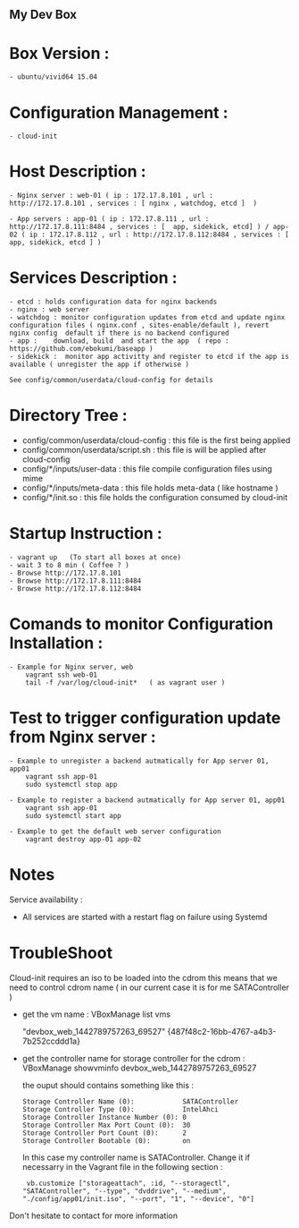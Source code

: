 ## My Dev Box

# Box Version : 

    - ubuntu/vivid64 15.04  

# Configuration Management : 

    - cloud-init

# Host Description :

    - Nginx server : web-01 ( ip : 172.17.8.101 , url : http://172.17.8.101 , services : [ nginx , watchdog, etcd ]  )

    - App servers : app-01 ( ip : 172.17.8.111 , url : http://172.17.8.111:8484 , services : [  app, sidekick, etcd] ) / app-02 ( ip : 172.17.8.112 , url : http://172.17.8.112:8484 , services : [  app, sidekick, etcd ] )

#  Services Description :

	- etcd : holds configuration data for nginx backends
	- nginx : web server
	- watchdog : monitor configuration updates from etcd and update nginx configuration files ( nginx.conf , sites-enable/default ), revert nginx config  default if there is no backend configured
	- app :    download, build  and start the app  ( repo :  https://github.com/ebokumi/baseapp )
	- sidekick :  monitor app activitty and register to etcd if the app is available ( unregister the app if otherwise )

	See config/common/userdata/cloud-config for details 

#  Directory Tree :
  
   - config/common/userdata/cloud-config  : this file is the first being applied 
   - config/common/userdata/script.sh     : this file is will be applied after cloud-config 
   - config/*/inputs/user-data            : this file compile configuration files using mime 
   - config/*/inputs/meta-data            : this file holds meta-data ( like hostname )
   - config/*/init.so                     : this file holds the configuration consumed by cloud-init  

# Startup Instruction :
	
	- vagrant up   (To start all boxes at once)
	- wait 3 to 8 min ( Coffee ? )
	- Browse http://172.17.8.101 
	- Browse http://172.17.8.111:8484 
	- Browse http://172.17.8.112:8484 

# Comands to monitor Configuration Installation :
	
	- Example for Nginx server, web 
		vagrant ssh web-01
		tail -f /var/log/cloud-init*   ( as vagrant user )

# Test to trigger configuration update from Nginx server  :

	- Example to unregister a backend autmatically for App server 01, app01 
		vagrant ssh app-01 
		sudo systemctl stop app 

	- Example to register a backend autmatically for App server 01, app01 
		vagrant ssh app-01 
		sudo systemctl start app

	- Example to get the default web server configuration
		vagrant destroy app-01 app-02

	

# Notes 

Service availability : 
  - All services are started with a restart flag on failure using Systemd


# TroubleShoot 

  Cloud-init requires an iso to be loaded into the cdrom this means that we need to control cdrom name ( in our current case it is for me SATAController )

  - get the vm name : 
     VBoxManage list vms 

       "devbox_web_1442789757263_69527" {487f48c2-16bb-4767-a4b3-7b252ccddd1a}

  - get the controller name for storage controller for the cdrom : 
      VBoxManage showvminfo devbox_web_1442789757263_69527

      the ouput should contains something like this :

        Storage Controller Name (0):            SATAController
		Storage Controller Type (0):            IntelAhci
		Storage Controller Instance Number (0): 0
		Storage Controller Max Port Count (0):  30
		Storage Controller Port Count (0):      2
		Storage Controller Bootable (0):        on


 	In this case my controller name is SATAController. Change it if necessarry in the Vagrant file in the following section : 

 	     vb.customize ["storageattach", :id, "--storagectl", "SATAController", "--type", "dvddrive", "--medium", "./config/app01/init.iso", "--port", "1", "--device", "0"]


Don't hesitate to contact for more information





